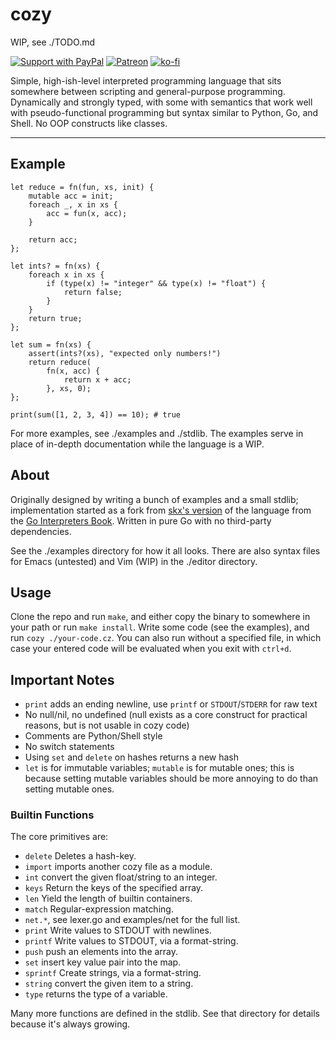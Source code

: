 # cozy

WIP, see ./TODO.md

[![Support with PayPal](https://img.shields.io/badge/paypal-donate-yellow.png)](https://paypal.me/zacanger) [![Patreon](https://img.shields.io/badge/patreon-donate-yellow.svg)](https://www.patreon.com/zacanger) [![ko-fi](https://img.shields.io/badge/donate-KoFi-yellow.svg)](https://ko-fi.com/U7U2110VB)

Simple, high-ish-level interpreted programming language that sits somewhere
between scripting and general-purpose programming. Dynamically and strongly
typed, with some with semantics that work well with pseudo-functional
programming but syntax similar to Python, Go, and Shell. No OOP constructs like
classes.

---

## Example

```cozy
let reduce = fn(fun, xs, init) {
    mutable acc = init;
    foreach _, x in xs {
        acc = fun(x, acc);
    }

    return acc;
};

let ints? = fn(xs) {
    foreach x in xs {
        if (type(x) != "integer" && type(x) != "float") {
            return false;
        }
    }
    return true;
};

let sum = fn(xs) {
    assert(ints?(xs), "expected only numbers!")
    return reduce(
        fn(x, acc) {
            return x + acc;
        }, xs, 0);
};

print(sum([1, 2, 3, 4]) == 10); # true
```

For more examples, see ./examples and ./stdlib. The examples serve in place of
in-depth documentation while the language is a WIP.

## About

Originally designed by writing a bunch of examples and a small stdlib;
implementation started as a fork from [skx's
version](https://github.com/skx/monkey) of the language from the [Go
Interpreters Book](https://interpreterbook.com). Written in pure Go with no
third-party dependencies.

See the ./examples directory for how it all looks. There are also syntax files
for Emacs (untested) and Vim (WIP) in the ./editor directory.

## Usage

Clone the repo and run `make`, and either copy the binary to somewhere in your
path or run `make install`. Write some code (see the examples), and run `cozy
./your-code.cz`. You can also run without a specified file, in which case your
entered code will be evaluated when you exit with `ctrl+d`.

## Important Notes

* `print` adds an ending newline, use `printf` or `STDOUT`/`STDERR` for raw text
* No null/nil, no undefined (null exists as a core construct for practical
    reasons, but is not usable in cozy code)
* Comments are Python/Shell style
* No switch statements
* Using `set` and `delete` on hashes returns a new hash
* `let` is for immutable variables; `mutable` is for mutable ones; this is
    because setting mutable variables should be more annoying to do than
    setting mutable ones.

### Builtin Functions

The core primitives are:

* `delete` Deletes a hash-key.
* `import` imports another cozy file as a module.
* `int` convert the given float/string to an integer.
* `keys` Return the keys of the specified array.
* `len` Yield the length of builtin containers.
* `match` Regular-expression matching.
* `net.*`, see lexer.go and examples/net for the full list.
* `print` Write values to STDOUT with newlines.
* `printf` Write values to STDOUT, via a format-string.
* `push` push an elements into the array.
* `set` insert key value pair into the map.
* `sprintf` Create strings, via a format-string.
* `string` convert the given item to a string.
* `type` returns the type of a variable.

Many more functions are defined in the stdlib. See that directory for details
because it's always growing.

